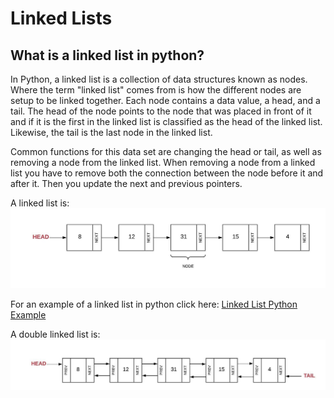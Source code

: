 # Linked Lists
## What is a linked list in python?

In Python, a linked list is a collection of data structures known as nodes. Where the term "linked list" comes from is how the different nodes are setup to be linked together. Each node contains a data value, a head, and a tail. The head of the node points to the node that was placed in front of it and if it is the first in the linked list is classified as the head of the linked list. Likewise, the tail is the last node in the linked list. 

Common functions for this data set are changing the head or tail, as well as removing a node from the linked list. When removing a node from a linked list you have to remove both the connection between the node before it and after it. Then you update the next and previous pointers.

A linked list is:
![Linked List](images/linked_list.jpeg)

For an example of a linked list in python click here:
[Linked List Python Example](2-linked_list.py)


A double linked list is:
![Double Linked List](images/linked_list_double.jpeg)
